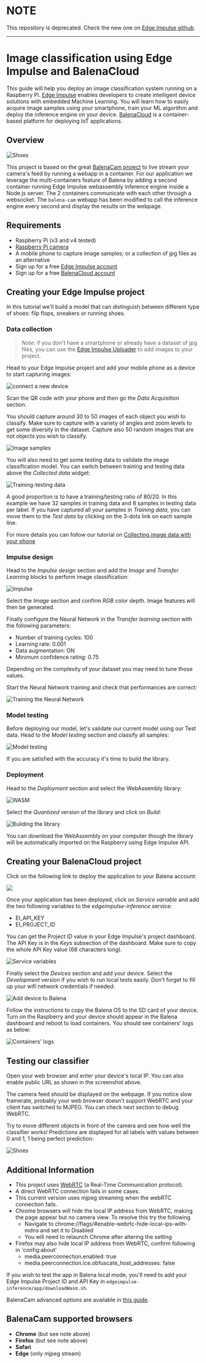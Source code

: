 # NOTE

This repository is deprecated. Check the new one on [Edge Impulse github](https://github.com/edgeimpulse/balena-cam-tinyml).

---


# Image classification using Edge Impulse and BalenaCloud

This guide will help you deploy an image classification system running on a Raspberry Pi. [Edge Impulse](https://edgeimpulse.com) enables developers to create intelligent device solutions with embedded Machine Learning. You will learn how to easily acquire image samples using your smartphone, train your ML algorithm and deploy the inference engine on your device. [BalenaCloud](https://balena.io) is a container-based platform for deploying IoT applications.

## Overview

![Shoes](images/shoes.gif)

This project is based on the great [BalenaCam project](https://github.com/balenalabs/balena-cam) to live stream your camera's feed by running a webapp in a container. For our application we leverage the multi-containers feature of Balena by adding a second container running Edge Impulse webassembly inference engine inside a Node.js server. The 2 containers communicate with each other through a websocket. The `balena-cam` webapp has been modified to call the inference engine every second and display the results on the webpage.

## Requirements

* Raspberry Pi (v3 and v4 tested)
* [Raspberry Pi camera](https://www.raspberrypi.org/products/camera-module-v2/)
* A mobile phone to capture image samples; or a collection of jpg files as an alternative
* Sign up for a free [Edge Impulse account](https://edgeimpulse.com/)
* Sign up for a free [BalenaCloud account](https://www.balena.io/)

## Creating your Edge Impulse project

In this tutorial we'll build a model that can distinguish between different type of shoes: flip flops, sneakers or running shoes. 

### Data collection

> _Note_: if you don't have a smartphone or already have a dataset of jpg files, you can use the [Edge Impulse Uploader](https://docs.edgeimpulse.com/docs/cli-uploader) to add images to your project.

Head to your Edge Impulse project and add your mobile phone as a device to start capturing images:

![connect a new device](images/01device.png)

Scan the QR code with your phone and then go the *Data Acquisition* section.

You should capture around 30 to 50 images of each object you wish to classify. Make sure to capture with a variety of angles and zoom levels to get some diversity in the dataset.
Capture also 50 random images that are not objects you wish to classify.

![Image samples](images/02samples.png)

You will also need to get some testing data to validate the image classification model. You can switch between training and testing data  above the *Collected data* widget:

![Training-testing data](images/03testing.png)

A good proportion is to have a training/testing ratio of 80/20. In this example we have 32 samples in training data and 8 samples in testing data per label. If you have captured all your samples in *Training data*, you can move them to the *Test data* by clicking on the 3-dots link on each sample line.

For more details you can follow our tutorial on [Collecting image data with your phone](https://docs.edgeimpulse.com/docs/image-classification-mobile-phone)

### Impulse design

Head to the *Impulse design* section and add the *Image* and *Transfer Learning* blocks to perform image classification:

![Impulse](images/04impulse.png)

Select the *Image* section and confirm *RGB* color depth. Image features will then be generated.

Finally configure the Neural Network in the *Transfer learning* section with the following parameters:
* Number of training cycles: 100
* Learning rate: 0.001
* Data augmentation: ON
* Minimum confidence rating: 0.75

Depending on the complexity of your dataset you may need to tune those values.

Start the Neural Network training and check that performances are correct:

![Training the Neural Network](images/05training.png)

### Model testing

Before deploying our model, let's validate our current model using our Test data. Head to the *Model testing* section and classify all samples:

![Model testing](images/06test.png)

If you are satisfied with the accuracy it's time to build the library.

### Deployment

Head to the *Deployment* section and select the WebAssembly library:

![WASM](images/07wasm.png)

Select the *Quantized* version of the library and click on *Build*:

![Building the library](images/08build.png)

You can download the WebAssembly on your computer though the library will be automatically imported on the Raspberry using Edge Impulse API.

## Creating your BalenaCloud project

Click on the following link to deploy the application to your Balena account:

[![](https://balena.io/deploy.svg)](https://dashboard.balena-cloud.com/deploy)

Once your application has been deployed, click on *Service variable* and add the two following variables to the *edgeimpulse-inference* service:
* EI_API_KEY
* EI_PROJECT_ID

You can get the Project ID value in your Edge Impulse's project dashboard. The API Key is in the *Keys* subsection of the dashboard. Make sure to copy the whole API Key value (68 characters long).

![Service variables](images/09servicevar.png)

Finally select the *Devices* section and add your device. Select the *Development* version if you wish to run local tests easily. Don't forget to fill up your wifi network credentials if needed:

![Add device to Balena](images/10devicebalena.png)

Follow the instructions to copy the Balena OS to the SD card of your device.
Turn on the Raspberry and your device should appear in the Balena dashboard and reboot to load containers. You should see containers' logs as below:

![Containers' logs](images/11logs.png)

## Testing our classifier

Open your web browser and enter your device's local IP. You can also enable public URL as shown in the screenshot above.

The camera feed should be displayed on the webpage. If you notice slow framerate, probably your web browser doesn't support WebRTC and your client has switched to MJPEG. You can check next section to debug WebRTC.

Try to move different objects in front of the camera and see how well the classifier works! Predictions are displayed for all labels with values between 0 and 1, 1 being perfect prediction:

![Shoes](images/12shoes.png)


## Additional Information

- This project uses [WebRTC](https://webrtc.org/) (a Real-Time Communication protocol).
- A direct WebRTC connection fails in some cases.
- This current version uses mjpeg streaming when the webRTC connection fails.
- Chrome browsers will hide the local IP address from WebRTC, making the page appear but no camera view. To resolve this try the following
  - Navigate to chrome://flags/#enable-webrtc-hide-local-ips-with-mdns and set it to Disabled
  - You will need to relaunch Chrome after altering the setting
- Firefox may also hide local IP address from WebRTC, confirm following in 'config:about'
  - media.peerconnection.enabled: true
  - media.peerconnection.ice.obfuscate_host_addresses: false

If you wish to test the app in Balena local mode, you'll need to add your Edge Impulse Project ID and API Key in `edgeimpulse-inference/app/downloadWasm.sh`.

BalenaCam advanced options are available in [this guide](BALENA-OPTIONS.md).

## BalenaCam supported browsers

- **Chrome** (but see note above)
- **Firefox** (but see note above)
- **Safari**
- **Edge** (only mjpeg stream)

